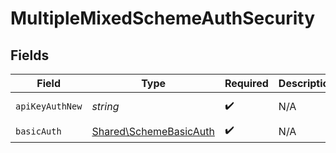 # MultipleMixedSchemeAuthSecurity


## Fields

| Field                                                            | Type                                                             | Required                                                         | Description                                                      | Example                                                          |
| ---------------------------------------------------------------- | ---------------------------------------------------------------- | ---------------------------------------------------------------- | ---------------------------------------------------------------- | ---------------------------------------------------------------- |
| `apiKeyAuthNew`                                                  | *string*                                                         | :heavy_check_mark:                                               | N/A                                                              | Token <YOUR_API_KEY>                                             |
| `basicAuth`                                                      | [Shared\SchemeBasicAuth](../../Models/Shared/SchemeBasicAuth.md) | :heavy_check_mark:                                               | N/A                                                              |                                                                  |